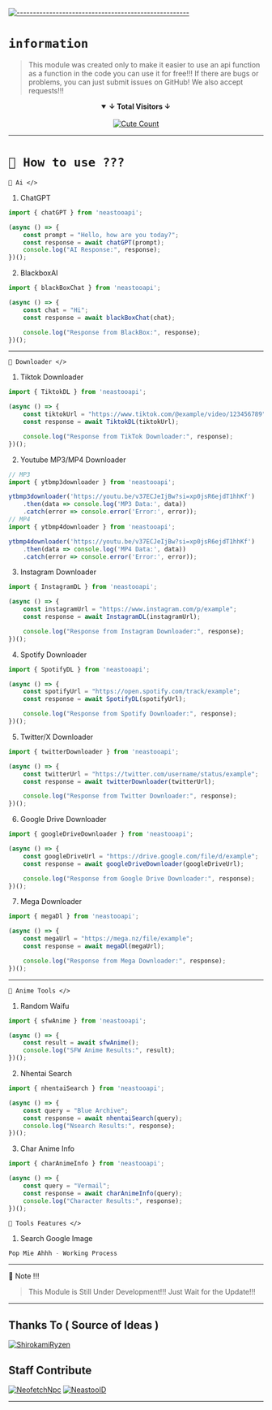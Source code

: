 [![-----------------------------------------------------](https://raw.githubusercontent.com/andreasbm/readme/master/assets/lines/colored.png)](#table-of-contents)

# `information`
> This module was created only to make it easier to use an api function as a function in the code
> you can use it for free!!!
> If there are bugs or problems, you can just submit issues on GitHub! We also accept requests!!!

<details open align="center">
<summary><b>↓ Total Visitors ↓</b></summary>
<br>
<a href="https://www.instagram.com/fatih_frdaus"><img alt="Cute Count" src="https://count.getloli.com/get/@NeofetchNpc?theme=rule34"/></a>
</details>
</div>

---------

# `📍 How to use ???`

`📌 Ai </>`

1. ChatGPT
```js
import { chatGPT } from 'neastooapi';

(async () => {
    const prompt = "Hello, how are you today?";
    const response = await chatGPT(prompt);
    console.log("AI Response:", response);
})();
```

2. BlackboxAI
```js
import { blackBoxChat } from 'neastooapi';

(async () => {
    const chat = "Hi";
    const response = await blackBoxChat(chat);

    console.log("Response from BlackBox:", response); 
})();
```

---------

`📌 Downloader </>`

1. Tiktok Downloader
```js
import { TiktokDL } from 'neastooapi';

(async () => {
    const tiktokUrl = "https://www.tiktok.com/@example/video/123456789"; 
    const response = await TiktokDL(tiktokUrl);

    console.log("Response from TikTok Downloader:", response); 
})();
```

2. Youtube MP3/MP4 Downloader
```js
// MP3
import { ytbmp3downloader } from 'neastooapi';

ytbmp3downloader('https://youtu.be/v37ECJeIjBw?si=xp0jsR6ejdT1hhKf')
    .then(data => console.log('MP3 Data:', data))
    .catch(error => console.error('Error:', error));
// MP4
import { ytbmp4downloader } from 'neastooapi';

ytbmp4downloader('https://youtu.be/v37ECJeIjBw?si=xp0jsR6ejdT1hhKf')
    .then(data => console.log('MP4 Data:', data))
    .catch(error => console.error('Error:', error));
```

3. Instagram Downloader
```js
import { InstagramDL } from 'neastooapi';

(async () => {
    const instagramUrl = "https://www.instagram.com/p/example"; 
    const response = await InstagramDL(instagramUrl);

    console.log("Response from Instagram Downloader:", response); 
})();
```

4. Spotify Downloader
```js
import { SpotifyDL } from 'neastooapi';

(async () => {
    const spotifyUrl = "https://open.spotify.com/track/example"; 
    const response = await SpotifyDL(spotifyUrl);

    console.log("Response from Spotify Downloader:", response); 
})();
```

5. Twitter/X Downloader
```js
import { twitterDownloader } from 'neastooapi';

(async () => {
    const twitterUrl = "https://twitter.com/username/status/example"; 
    const response = await twitterDownloader(twitterUrl);

    console.log("Response from Twitter Downloader:", response); 
})();
```

6. Google Drive Downloader
```js
import { googleDriveDownloader } from 'neastooapi';

(async () => {
    const googleDriveUrl = "https://drive.google.com/file/d/example"; 
    const response = await googleDriveDownloader(googleDriveUrl);

    console.log("Response from Google Drive Downloader:", response); 
})();
```

7. Mega Downloader
```js
import { megaDl } from 'neastooapi';

(async () => {
    const megaUrl = "https://mega.nz/file/example"; 
    const response = await megaDl(megaUrl);

    console.log("Response from Mega Downloader:", response); 
})();
```

---------

`📌 Anime Tools </>`
1. Random Waifu
```js
import { sfwAnime } from 'neastooapi';

(async () => {
    const result = await sfwAnime();
    console.log("SFW Anime Results:", result);
})();
```

2. Nhentai Search
```js
import { nhentaiSearch } from 'neastooapi';

(async () => {
    const query = "Blue Archive";
    const response = await nhentaiSearch(query);
    console.log("Nsearch Results:", response);
})();
```

3. Char Anime Info
```js
import { charAnimeInfo } from 'neastooapi';

(async () => {
    const query = "Vermail";
    const response = await charAnimeInfo(query);
    console.log("Character Results:", response);
})();
```

`📌 Tools Features </>`
1. Search Google Image
```js
Pop Mie Ahhh - Working Process
```

---------

🛑 Note !!!
> This Module is Still Under Development!!! Just Wait for the Update!!!

---------

## Thanks To ( Source of Ideas )
[![ShirokamiRyzen](https://github.com/ShirokamiRyzen.png?size=100)](https://github.com/ShirokamiRyzen)

## Staff Contribute
[![NeofetchNpc](https://github.com/NeofetchNpc.png?size=100)](https://github.com/NeofetchNpc)
[![NeastooID](https://github.com/NeeasTooID.png?size=100)](https://github.com/NeeasTooID)

---------
